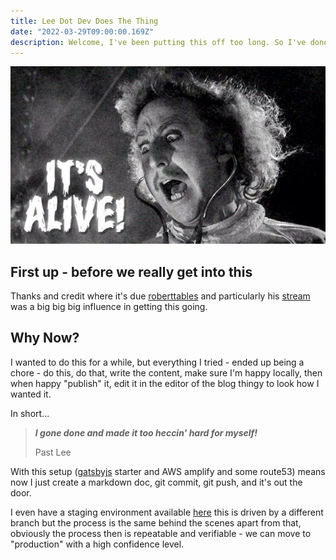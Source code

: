 ```yaml
---
title: Lee Dot Dev Does The Thing
date: "2022-03-29T09:00:00.169Z"
description: Welcome, I've been putting this off too long. So I've done the thing and have a personal space for notes, ideas, things I've picked up along the way.
---
```


![A picture of Young Frankenstein (where Gene Wilder is shouting "It's Alive!")](./young-frankenstein-its-alive.jpg)

## First up - before we really get into this
Thanks and credit where it's due [roberttables](https://twitter.com/drpoindexter) and particularly his [stream](https://twitch.tv/roberttables) was a big big big influence in getting this going.

## Why Now?
I wanted to do this for a while, but everything I tried - ended up being a chore - do this, do that, write the content, make sure I'm happy locally, then when happy "publish" it, edit it in the editor of the blog thingy to look how I wanted it.

In short... 

>   ***I gone done and made it too heccin' hard for myself!***
>
>   Past Lee

With this setup ([gatsbyjs](https://gatsbyjs.org) starter and AWS amplify and some route53) means now I just create a markdown doc, git commit, git push, and it's out the door.

I even have a staging environment available [here](https://beta.leewilliams.dev) this is driven by a different branch but the process is the same behind the scenes apart from that, obviously the process then is repeatable and verifiable - we can move to "production" with a high confidence level.